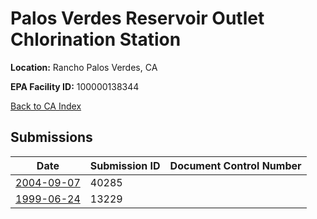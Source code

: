 # Palos Verdes Reservoir Outlet Chlorination Station

**Location:** Rancho Palos Verdes, CA

**EPA Facility ID:** 100000138344

[Back to CA Index](../../index.md)

## Submissions

| Date | Submission ID | Document Control Number |
|------|--------------|-------------------------|
| [2004-09-07](submissions/40285.md) | 40285 |  |
| [1999-06-24](submissions/13229.md) | 13229 |  |
